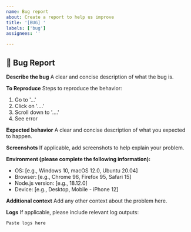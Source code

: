 ```yaml
---
name: Bug report
about: Create a report to help us improve
title: '[BUG] '
labels: ['bug']
assignees: ''

---
```


## 🐛 Bug Report

**Describe the bug**
A clear and concise description of what the bug is.

**To Reproduce**
Steps to reproduce the behavior:
1. Go to '...'
2. Click on '....'
3. Scroll down to '....'
4. See error

**Expected behavior**
A clear and concise description of what you expected to happen.

**Screenshots**
If applicable, add screenshots to help explain your problem.

**Environment (please complete the following information):**
- OS: [e.g., Windows 10, macOS 12.0, Ubuntu 20.04]
- Browser: [e.g., Chrome 96, Firefox 95, Safari 15]
- Node.js version: [e.g., 18.12.0]
- Device: [e.g., Desktop, Mobile - iPhone 12]

**Additional context**
Add any other context about the problem here.

**Logs**
If applicable, please include relevant log outputs:
```
Paste logs here
```
